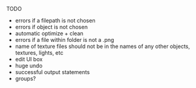 TODO

- errors if a filepath is not chosen
- errors if object is not chosen 
- automatic optimize + clean 
- errors if a file within folder is not a .png
- name of texture files should not be in the names of any other objects, textures, lights, etc
- edit UI box
- huge undo 
- successful output statements
- groups?